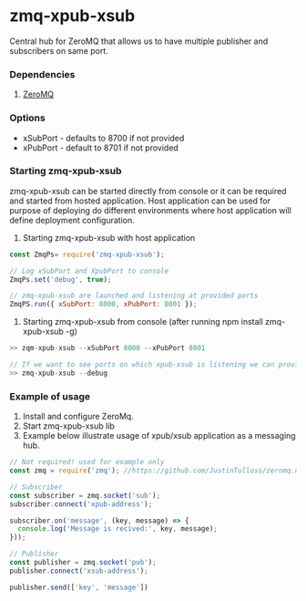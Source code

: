 # zmq-xpub-xsub

Central hub for ZeroMQ that allows us to have multiple publisher and subscribers on same port.

### Dependencies

1) [ZeroMQ](http://zeromq.org/)


### Options

* xSubPort - defaults to 8700 if not provided
* xPubPort - default to 8701 if not provided

### Starting zmq-xpub-xsub

zmq-xpub-xsub can be started directly from console or it can be required and started from hosted application.
Host application can be used for purpose of deploying do different environments
where host application will define deployment configuration.

1) Starting zmq-xpub-xsub with host application

```javascript
const ZmqPs= require('zmq-xpub-xsub');

// Log xSubPort and XpubPort to console
ZmqPs.set('debug', true);

// zmq-xpub-xsub are launched and listening at provided ports
ZmqPS.run({ xSubPort: 8000, xPubPort: 8001 });
```

1) Starting zmq-xpub-xsub from console (after running npm install zmq-xpub-xsub -g)

```javascript
>> zqm-xpub-xsub --xSubPort 8000 --xPubPort 8001

// If we want to see ports on which xpub-xsub is listening we can provide --debug flag
>> zmq-xpub-xsub --debug
```

### Example of usage

1) Install and configure ZeroMq.
2) Start zmq-xpub-xsub lib
3) Example below illustrate usage of xpub/xsub application as a messaging hub.


```javascript
// Not required! used for example only
const zmq = require('zmq'); //https://github.com/JustinTulloss/zeromq.node

// Subscriber
const subscriber = zmq.socket('sub');
subscriber.connect('xpub-address');

subscriber.on('message', (key, message) => {
  console.log('Message is recived:', key, message);
}));

// Publisher
const publisher = zmq.socket('pub');
publisher.connect('xsub-address');

publisher.send(['key', 'message'])
```

